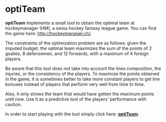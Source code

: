 optiTeam
============

**optiTeam** implements a small tool to obtain the optimal team at hockeymanager (HM), a swiss hockey fantasy league game. You can find the game here: http://hockeymanager.ch/.

The constraints of the optimization problem are as follows: given the imputed budget, the optimal team 
maximizes the sum of the points of 2 goalies, 8 defensemen, and 12 forwards, with a maximum of 4 
foreign players.
                
Be aware that this tool does not take into account the lines composition, the injuries, or the consistency of 
the players. To maximize the points obtained in the game, it is sometimes better to take more constant players to 
get line bonuses instead of players that perform very well from time to time.
                
Also, it only shows the team that would have gotten the maximum points until now. Use it as a predictive tool 
of the players' performance with caution.

In order to start playing with the tool simply click here: [**optiTeam**](https://marcgumowski.github.io/optiTeam/).